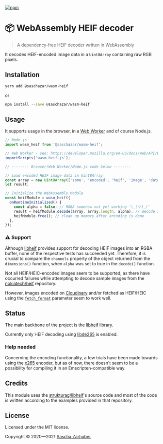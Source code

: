 [![npm](https://img.shields.io/npm/v/@saschazar/wasm-heif)](https://npmjs.org/package/@saschazar/wasm-heif)

# 📦 WebAssembly HEIF decoder

> A dependency-free HEIF decoder written in WebAssembly

It decodes HEIF-encoded image data in a `Uint8Array` containing raw RGB pixels.

## Installation

```bash
yarn add @saschazar/wasm-heif
```

or

```bash
npm install --save @saschazar/wasm-heif
```

## Usage

It supports usage in the browser, in a [Web Worker](https://developer.mozilla.org/en-US/docs/Web/API/Web_Workers_API) and of course Node.js.

```javascript
// Node.js
import wasm_heif from '@saschazar/wasm-heif';

// Web Worker - see: https://developer.mozilla.org/en-US/docs/Web/API/WorkerGlobalScope/importScripts
importScripts('wasm_heif.js');

// -------- Browser/Web Worker/Node.js code below --------

// Load encoded HEIF image data in Uint8Array
const array = new Uint8Array(['some', 'encoded', 'heif', 'image', 'data']);
let result;

// Initialize the WebAssembly Module
const heifModule = wasm_heif({
  onRuntimeInitialized() {
    const alpha = false; // RGBA somehow not yet working ¯\_(ツ)_/¯
    result = heifModule.decode(array, array.length, alpha); // decode image data and return a new Uint8Array
    heifModule.free(); // clean up memory after encoding is done
  },
});
```

### ⚠️ Support

Although [libheif](https://github.com/strukturag/libheif) provides support for decoding HEIF images into an RGBA buffer, none of the respective tests has succeeded yet. Therefore, it is crucial to compare the `channels` property of the object returned from the `dimensions()` function, when `alpha` was set to true in the `decode()` function.

Not all HEIF/HEIC-encoded images seem to be supported, as there have occurred failures while attempting to decode sample images from the [nokiatech/heif](https://github.com/nokiatech/heif/tree/gh-pages/content/images) repository.

However, images encoded on [Cloudinary](https://cloudinary.com) and/or fetched as HEIF/HEIC using the [`fetch_format`](https://cloudinary.com/documentation/image_transformation_reference#fetch_format_parameter) parameter seem to work well.

## Status

The main backbone of the project is the [libheif](https://github.com/strukturag/libheif) library.

Currently only HEIF decoding using [libde265](https://github.com/strukturag/libde265) is enabled.

### Help needed

Concerning the encoding functionality, a few trials have been made towards using the [x265](https://github.com/videolan/x265) encoder, but as of now, there doesn't seem to be a possibility for compiling it in an Emscripten-compatible way.

## Credits

This module uses the [strukturag/libheif](https://github.com/strukturag/libheif)'s source code and most of the code is written according to the examples provided in that repository.

## License

Licensed under the MIT license.

Copyright ©️ 2020—2021 [Sascha Zarhuber](https://sascha.work)
